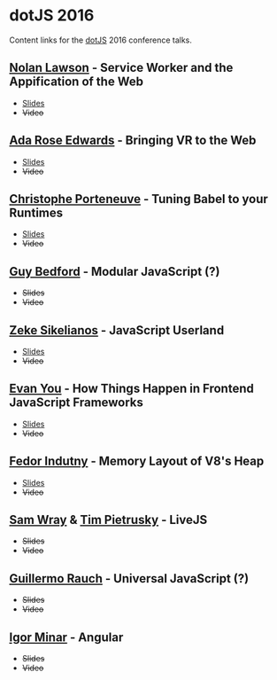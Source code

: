 # dotJS 2016

Content links for the [dotJS](https://www.dotjs.io/) 2016 conference talks.

## [Nolan Lawson](https://twitter.com/nolanlawson) - Service Worker and the Appification of the Web

- [Slides](https://nolanlawson.github.io/dotjs-2016/)
- ~~Video~~

## [Ada Rose Edwards](http://twitter.com/Lady_Ada_King) - Bringing VR to the Web

- [Slides](https://ada.is/webvr/talk-dot-js.html)
- ~~Video~~

## [Christophe Porteneuve](https://twitter.com/porteneuve) - Tuning Babel to your Runtimes

- [Slides](https://tdd.github.io/dotjs2016-babel-tuning/)
- ~~Video~~

## [Guy Bedford](https://twitter.com/guybedford) - Modular JavaScript (?)

- ~~Slides~~
- ~~Video~~

## [Zeke Sikelianos](http://twitter.com/zeke) - JavaScript Userland

- [Slides](https://github.com/zeke/javascript-userland)
- ~~Video~~

## [Evan You](https://twitter.com/youyuxi) - How Things Happen in Frontend JavaScript Frameworks

- [Slides](https://docs.google.com/presentation/d/1_BlJxudppfKmAtfbNIcqNwzrC5vLrR_h1e09apcpdNY/)
- ~~Video~~

## [Fedor Indutny](https://twitter.com/indutny) - Memory Layout of V8's Heap

- [Slides](http://paris2016.talks.darksi.de/)
- ~~Video~~

## [Sam Wray](https://twitter.com/_2xAA) & [Tim Pietrusky](https://twitter.com/timpietrusky) - LiveJS

- ~~Slides~~
- ~~Video~~

## [Guillermo Rauch](https://twitter.com/rauchg) - Universal JavaScript (?)

- ~~Slides~~
- ~~Video~~

## [Igor Minar](https://twitter.com/IgorMinar) - Angular

- ~~Slides~~
- ~~Video~~

